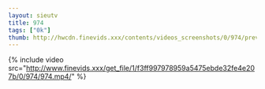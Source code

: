 ```yaml
--- 
layout: sieutv
title: 974
tags: ["0k"]
thumb: http://hwcdn.finevids.xxx/contents/videos_screenshots/0/974/preview.mp4.jpg
---
```

{% include video src="http://www.finevids.xxx/get_file/1/f3ff997978959a5475ebde32fe4e207b/0/974/974.mp4/" %} 
